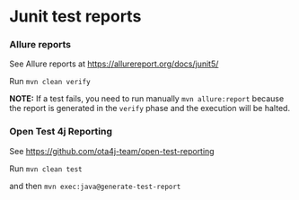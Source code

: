 # Junit test reports

### Allure reports

See Allure reports at https://allurereport.org/docs/junit5/

Run `mvn clean verify`

__NOTE:__ If a test fails, you need to run manually `mvn allure:report` because the report is generated in the `verify` phase and the execution will be halted.

### Open Test 4j Reporting

See https://github.com/ota4j-team/open-test-reporting

Run `mvn clean test`

and then `mvn exec:java@generate-test-report`